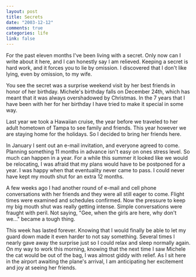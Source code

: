 ```yaml
--- 
layout: post
title: Secrets
date: "2003-12-12"
comments: true
categories: life
link: false
---
```

For the past eleven months I've been living with a secret. Only now can I write about it here, and I can honestly say I am relieved. Keeping a secret is hard work, and it forces you to lie by omission.  I discovered that I don't like lying, even by omission, to my wife.

You see the secret was a surprise weekend visit by her best friends in honor of her birthday. Michele's birthday falls on December 24th, which has meant that it was always overshadowed by Christmas. In the 7 years that I have been with her for her birthday I have tried to make it special in some way.

Last year we took a Hawaiian cruise, the year before we traveled to her adult hometown of Tampa to see family and friends. This year however we are staying home for the holidays. So I decided to bring her friends here.

In January I sent out an e-mail invitation, and everyone agreed to come. Planning something 11 months in advance isn't easy on ones stress level. So much can happen in a year. For a while this summer it looked like we would be relocating, I was afraid that my plans would have to be postponed for a year. I was happy when that eventuality never came to pass. I could never have kept my mouth shut for an extra 12 months.

A few weeks ago I had another round of e-mail and cell phone conversations with her friends and they were all still eager to come. Flight times were examined and schedules confirmed. Now the pressure to keep my big mouth shut was really getting intense. Simple conversations were fraught with peril. Not saying, "Gee, when the girls are here, why don't we..." became a tough thing.

This week has lasted forever. Knowing that I would finally be able to let my guard down made it even harder to not say something. Several times I nearly gave away the surprise just so I could relax and sleep normally again. On my way to work this morning, knowing that the next time I saw Michele the cat would be out of the bag, I was almost giddy with relief. As I sit here in the airport awaiting the plane's arrival, I am anticipating her excitement and joy at seeing her friends.
